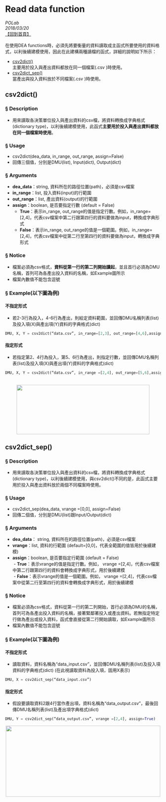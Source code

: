 # Read data function

*POLab*
<br>
*2018/03/20*
<br>
[【回到首頁】](https://github.com/wurmen/DEA)
<br>
<br>
在使用DEA functions時，必須先將要衡量的資料讀取成主函式所要使用的資料格式，以利後續建模使用，因此在此建構兩種讀檔的函式，詳細的說明如下所示：
* [csv2dict()](#csv2dict()) <br>
主要用於投入與產出資料都放在同一個檔案(.csv )時使用。
* [csv2dict_sep()](#csv2dict_sep()) <br>
當產出與投入資料放於不同檔案(.csv )時使用。

## <h2 id="csv2dict()">csv2dict()</h2>
### § Description
- 用來讀取各決策單位投入與產出資料的csv檔，將資料轉換成字典格式(dictionary type)，以利後續建模使用，此函式**主要用於投入與產出資料都放在同一個檔案時使用**。

### § Usage
- csv2dict(dea_data, in_range, out_range, assign=False)
- 回傳三個值，分別是DMU(list), Input(dict), Output(dict)

### § Arguments
- **dea_data**：string, 資料所在的路徑位置(path)，必須是csv檔案
- **in_range**：list, 投入資料(input)的行範圍
- **out_range**：list, 產出資料(output)的行範圍
- **assign**：boolean, 是否要指定行數 (default = False) <br>
  - **True**：表示in_range, out_range的值是指定行數。例如，in_range=[2,4]，代表csv檔案中第二行跟第四行的資料要做為input，轉換成字典形式
  - **False**：表示in_range, out_range的值是一個範圍。例如，in_range=[2,4]，代表csv檔案中從第二行至第四行的資料要做為input，轉換成字典形式

### § Notice
- 檔案必須為csv格式，**資料從第一行的第二列開始讀起**，並且首行必須為DMU名稱，首列可為各產出投入資料的名稱，如Example圖所示
- 檔案內數值不能包含逗號
### § Example(以下圖為例)
#### 不指定形式
- 若2-3行為投入，4-6行為產出，則給定資料範圍，並回傳DMU名稱列表(list)及投入項(X)與產出項(Y)資料的字典格式(dict)
```python
DMU, X, Y = csv2dict(“data.csv”, in_range=[2,3], out_range=[4,6],assign=False)
```
#### 指定形式
- 若指定第2、4行為投入，第5、6行為產出，則指定行數，並回傳DMU名稱列表(list)及投入項(X)與產出項(Y)資料的字典格式(dict)
```python
DMU, X, Y = csv2dict(“data.csv”, in_range =[2,4], out_range=[5,6],assign=True)
```
<br>

<div align=center>
<img src="https://github.com/wurmen/DEA/blob/master/Functions/picture/csv2dict_data_example.gif" width="430" height="160">
</div>



##  <h2 id="csv2dict_sep()">csv2dict_sep()</h2>
### § Description
- 用來讀取各決策單位投入與產出資料的csv檔，將資料轉換成字典格式(dictionary type)，以利後續建模使用，與csv2dict()不同的是，此函式主要用於投入與產出資料放於兩個不同檔案時使用。

### § Usage
- csv2dict_sep(dea_data, vrange =[0,0], assign=False)
- 回傳二個值，分別是DMU(list)跟Input/Output(dict)

### § Arguments
- **dea_data**： string, 資料所在的路徑位置(path)，必須是csv檔案
- **vrange**：list, 資料的行範圍 (default=[0,0]，代表全範圍的值皆用於後續建模)
- **assign**：boolean, 是否要指定行範圍 (default = False)<br>
  - **True**：表示vrange的值是指定行數。例如， vrange =[2,4]，代表csv檔案中第二行跟第四行的資料會轉換成字典形式，用於後續建模<br>
  - **False**：表示vrange的值是一個範圍。例如， vrange =[2,4]，代表csv檔案中從第二行至第四行的資料會轉換成字典形式，用於後續建模<br>

### § Notice
- 檔案必須為csv格式，資料從第一行的第二列開始，首行必須為DMU的名稱，首列可為各產出投入資料的名稱，接著緊鄰著投入或產出資料。若無指定特定行做為產出或投入資料，函式會直接從第二行開始讀取，如Example圖所示
- 檔案內數值不能包含逗號
### § Example(以下圖為例)
#### 不指定形式
- 讀取資料，資料名稱為“data_input.csv”，並回傳DMU名稱列表(list)及投入項資料的字典格式(dict)  (在此視讀取資料為投入項，固用X表示)
```python
DMU, X = csv2dict_sep(“data_input.csv”)
```
#### 指定形式
- 假設要讀取資料2跟4行當作產出項，資料名稱為“data_output.csv”，最後回傳DMU名稱列表(list)及產出項字典格式(dict)
```python
DMU, Y = csv2dict_sep(“data_output.csv”, vrange =[2,4], assign=True)
```
<div align=center>
<img src="https://github.com/wurmen/DEA/blob/master/Functions/picture/csv2dictsep_inoutputdata_example.gif" width="500" height="230">
</div>
